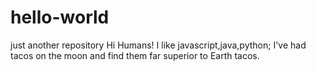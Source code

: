 # hello-world
just another repository
Hi Humans!
I like javascript,java,python;
I've had tacos on the moon and find them far superior to Earth tacos.
